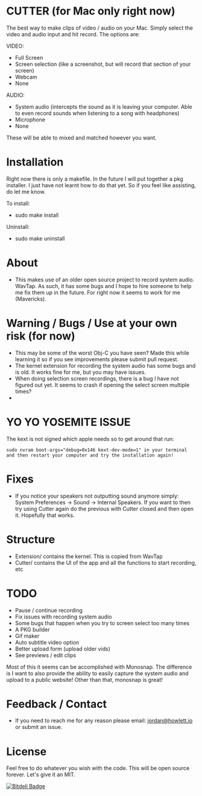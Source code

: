 # CUTTER (for Mac only right now)

The best way to make clips of video / audio on your Mac. Simply select the video and audio input and hit record. The options are:

VIDEO:
- Full Screen
- Screen selection (like a screenshot, but will record that section of your screen)
- Webcam
- None

AUDIO:
- System audio (intercepts the sound as it is leaving your computer. Able to even record sounds when listening to a song with headphones)
- Microphone
- None

These will be able to mixed and matched however you want.


# Installation 

Right now there is only a makefile. In the future I will put together a pkg installer. I just have not learnt how to do that yet. So if you feel like assisting, do let me know.

To install:
- sudo make install

Uninstall:
- sudo make uninstall

# About
- This makes use of an older open source project to record system audio. WavTap. As such, it has some bugs and I hope to hire someone to help me fix them up in the future. For right now it seems to work for me (Mavericks). 


# Warning / Bugs / Use at your own risk (for now)
- This may be some of the worst Obj-C you have seen? Made this while learning it so if you see improvements please submit pull request.
- The kernel extension for recording the system audio has some bugs and is old. It works fine for me, but you may have issues.
- When doing selection screen recordings, there is a bug I have not figured out yet. It seems to crash if opening the select screen multiple times?
- 
# YO YO YOSEMITE ISSUE
The kext is not signed which apple needs so to get around that run:

    sudo nvram boot-args="debug=0x146 kext-dev-mode=1" in your terminal and then restart your computer and try the installation again!

# Fixes
- If you notice your speakers not outputting sound anymore simply: System Preferences -> Sound -> Internal Speakers. If you want to then try using Cutter again do the previous with Cutter closed and then open it. Hopefully that works.


# Structure
- Extension/ contains the kernel. This is copied from WavTap
- Cutter/ contains the UI of the app and all the functions to start recording, etc

# TODO
- Pause / continue recording
- Fix issues with recording system audio
- Some bugs that happen when you try to screen select too many times
- A PKG builder
- Gif maker
- Auto subtitle video option
- Better upload form (upload older vids)
- See previews / edit clips


Most of this it seems can be accomplished with Monosnap. The difference is I want to also provide the ability to easily capture the system audio and upload to a public website! Other than that, monosnap is great!


# Feedback / Contact
- If you need to reach me for any reason please email: jordan@howlett.io or submit an issue.

# License
Feel free to do whatever you wish with the code. This will be open source forever. Let's give it an MIT.


[![Bitdeli Badge](https://d2weczhvl823v0.cloudfront.net/Jonovono/cutter/trend.png)](https://bitdeli.com/free "Bitdeli Badge")

